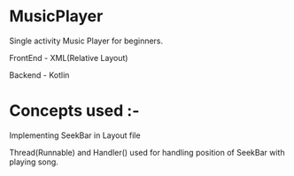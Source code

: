 # MusicPlayer


Single activity Music Player for beginners.

FrontEnd - XML(Relative Layout) 

Backend - Kotlin 

# Concepts used :-

Implementing SeekBar in Layout file

Thread(Runnable) and Handler() used for handling position of SeekBar with playing song.
